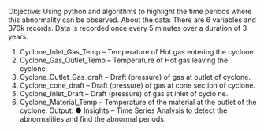 Objective:
Using python and algorithms to highlight the time periods where this abnormality can be
observed.
About the data:
There are 6 variables and 370k records. Data is recorded once every 5 minutes over a duration of 3 years.
1. Cyclone_Inlet_Gas_Temp – Temperature of Hot gas entering the cyclone.
2. Cyclone_Gas_Outlet_Temp – Temperature of Hot gas leaving the cyclone.
3. Cyclone_Outlet_Gas_draft – Draft (pressure) of gas at outlet of cyclone.
4. Cyclone_cone_draft – Draft (pressure) of gas at cone section of cyclone.
5. Cyclone_Inlet_Draft – Draft (pressure) of gas at inlet of cyclo
ne.
6. Cyclone_Material_Temp – Temperature of the material at the outlet of the cyclone.
Output:
● Insights – Time Series Analysis to detect the abnormalities and find the abnormal periods.
